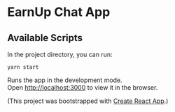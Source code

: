 # EarnUp Chat App

## Available Scripts

In the project directory, you can run:

`yarn start`

Runs the app in the development mode.<br />
Open [http://localhost:3000](http://localhost:3000) to view it in the browser.

(This project was bootstrapped with [Create React App](https://github.com/facebook/create-react-app).)
